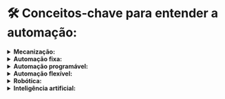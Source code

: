 # 🛠️ Conceitos-chave para entender a automação:

<details>

<summary><strong>Mecanização:</strong></summary>

A etapa inicial da automação, onde máquinas substituem o trabalho manual, aumentando a eficiência e a produtividade.

</details>

<details>

<summary><strong>Automação fixa:</strong> </summary>

Sistemas rígidos e programáveis para realizar tarefas repetitivas em um ambiente predefinido, como linhas de produção.

</details>

<details>

<summary><strong>Automação programável:</strong></summary>

Maior flexibilidade com sistemas programáveis para diferentes tarefas, permitindo alterações na produção sem grandes modificações na estrutura.

</details>

<details>

<summary><strong>Automação flexível:</strong> </summary>

Sistemas adaptáveis a diferentes produtos e configurações, ideais para produção em massa com variedade de produtos.

</details>

<details>

<summary><strong>Robótica:</strong></summary>

Integração de sensores, atuadores e controladores em robôs para realizar tarefas complexas com alto grau de precisão e autonomia.

</details>

<details>

<summary><strong>Inteligência artificial:</strong></summary>

Aplicações de inteligência artificial para aprimorar a automação, como machine learning para análise de dados e tomada de decisões.

</details>

